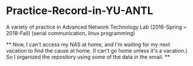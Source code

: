 # Practice-Record-in-YU-ANTL
A variety of practice in Advanced Network Technology Lab (2016-Spring ~ 2018-Fall) (serial communication, linux programming)

** Now, I can't access my NAS at home, and I'm waiting for my next vacation to find the cause at home. (I can't go home unless it's a vacation.) So I organized the repository using some of the data in the email. **
